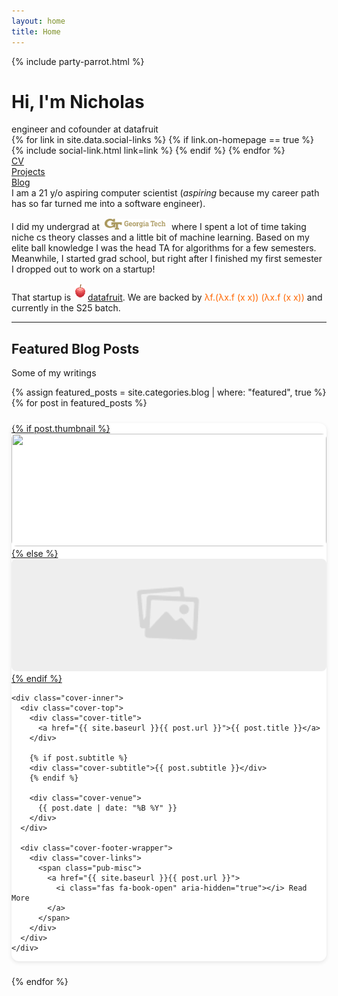 ```yaml
---
layout: home
title: Home
---
```





<div id="intro-wrapper" class="l-text">
	<div id="intro-title-wrapper">
		<div id="intro-image-wrapper">
			<!-- <img id="intro-image" src="/images/portrait.png"> -->
			{% include party-parrot.html %}
		</div>
		<div id="intro-title-text-wrapper">
			<h1 id="intro-title">Hi, I'm Nicholas</h1>
			<div id="intro-subtitle">engineer and cofounder at datafruit</div>
			<div id="intro-title-socials">
				{% for link in site.data.social-links %}
					{% if link.on-homepage == true %}
						{% include social-link.html link=link %}
					{% endif %}
				{% endfor %}
			</div>
		</div>
	</div>
	<div id="everything-else" class="l-middle">
		<a href="{{ site.url }}/cv"><div><i class="fa fa-portrait icon icon-right-space"></i>CV</div></a>
		<a href="{{ site.url }}/projects"><div><i class="fa fa-shapes icon icon-right-space"></i>Projects</div></a>
		<a href="{{ site.url }}/blog"><div><i class="fa fa-list-ul icon icon-right-space"></i>Blog</div></a>
	</div>
	<div>
	I am a 21 y/o aspiring computer scientist (<em>aspiring</em> because my career path has so far turned me into a software engineer).
	</div>
	<div style="height: 1rem"></div>
	<div>
	I did my undergrad at <img class="intro-logo" style="width: 7em; padding-left: 4px; padding-right: 5px;" src="/images/gt_logo.svg"> where I spent a lot of time taking niche cs theory classes and a little bit of machine learning. Based on my elite ball knowledge I was the head TA for algorithms for a few semesters. Meanwhile, I started grad school, but right after I finished my first semester I dropped out to work on a startup!
  </div>
	<div style="height: 1rem"></div>
	<div>
	That startup is <img class="intro-logo" style="width: 16px; padding-bottom: 5px; padding-left: 3px;" src="/images/datafruit_logo.svg"> <a href="https://datafruit.dev">datafruit</a>. We are backed by <span style="color: #ff6600; white-space: nowrap;">λf.(λx.f (x x)) (λx.f (x x))</span>
 and currently in the S25 batch.
</div>

<hr class="l-middle home-hr">

<h2 class="feature-title">Featured Blog Posts</h2>

<p class="feature-text">
    Some of my writings
</p>

<style>
.cover-image img {
  width: 100%;
  object-fit: cover;
  height: 180px;
  border-radius: 0.5rem;
}
.cover-wrapper-3-col {
  display: grid;
  grid-template-columns: repeat(auto-fill, minmax(260px, 1fr));
  gap: 1.5rem;
}
.cover {
  background: #fff;
  border-radius: 0.75rem;
  box-shadow: 0 2px 6px rgba(0,0,0,0.1);
  overflow: hidden;
  display: flex;
  flex-direction: column;
  transition: box-shadow 0.2s ease, transform 0.2s ease;
}
.cover:hover {
  transform: translateY(-2px);
  box-shadow: 0 6px 16px rgba(0, 0, 0, 0.1);
}
.cover-inner {
  padding: 1rem;
  display: flex;
  flex-direction: column;
  justify-content: space-between;
  flex: 1;
}
.cover-title {
  font-weight: bold;
  font-size: 1rem;
  margin-bottom: 0.3rem;
}
.cover-subtitle {
  font-size: 0.875rem;
  color: #555;
  margin-bottom: 0.5rem;
}
.cover-venue {
  font-size: 0.75rem;
  color: #888;
}
.cover-links a {
  font-size: 0.75rem;
  text-decoration: none;
}
</style>

<div class="cover-wrapper cover-wrapper-3-col l-page">
  {% assign featured_posts = site.categories.blog | where: "featured", true %}
  {% for post in featured_posts %}
  <div class="cover">
    <div class="cover-image">
      <a href="{{ site.baseurl }}{{ post.url }}">
        {% if post.thumbnail %}
        <img src="{{ post.thumbnail }}">
        {% else %}
        <img src="/images/default.png">
        {% endif %}
      </a>
    </div>

    <div class="cover-inner">
      <div class="cover-top">
        <div class="cover-title">
          <a href="{{ site.baseurl }}{{ post.url }}">{{ post.title }}</a>
        </div>

        {% if post.subtitle %}
        <div class="cover-subtitle">{{ post.subtitle }}</div>
        {% endif %}

        <div class="cover-venue">
          {{ post.date | date: "%B %Y" }}
        </div>
      </div>

      <div class="cover-footer-wrapper">
        <div class="cover-links">
          <span class="pub-misc">
            <a href="{{ site.baseurl }}{{ post.url }}">
              <i class="fas fa-book-open" aria-hidden="true"></i> Read More
            </a>
          </span>
        </div>
      </div>
    </div>
  </div>
  {% endfor %}
</div>
